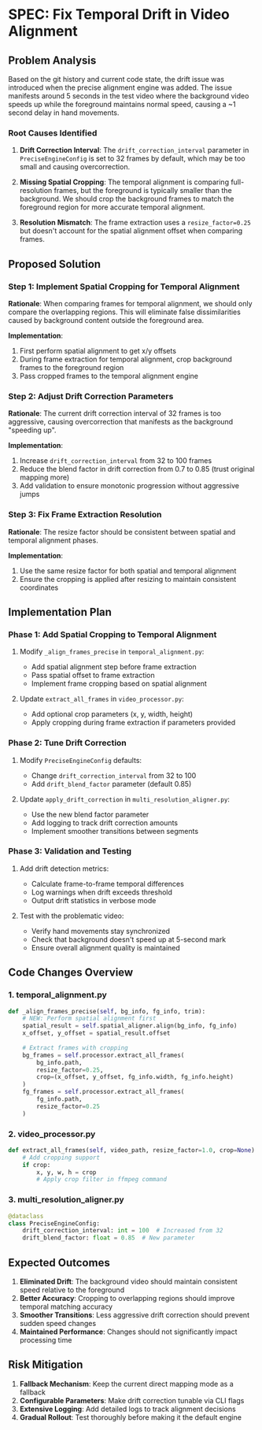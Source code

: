 # SPEC: Fix Temporal Drift in Video Alignment

## Problem Analysis

Based on the git history and current code state, the drift issue was introduced when the precise alignment engine was added. The issue manifests around 5 seconds in the test video where the background video speeds up while the foreground maintains normal speed, causing a ~1 second delay in hand movements.

### Root Causes Identified

1. **Drift Correction Interval**: The `drift_correction_interval` parameter in `PreciseEngineConfig` is set to 32 frames by default, which may be too small and causing overcorrection.

2. **Missing Spatial Cropping**: The temporal alignment is comparing full-resolution frames, but the foreground is typically smaller than the background. We should crop the background frames to match the foreground region for more accurate temporal alignment.

3. **Resolution Mismatch**: The frame extraction uses a `resize_factor=0.25` but doesn't account for the spatial alignment offset when comparing frames.

## Proposed Solution

### Step 1: Implement Spatial Cropping for Temporal Alignment

**Rationale**: When comparing frames for temporal alignment, we should only compare the overlapping regions. This will eliminate false dissimilarities caused by background content outside the foreground area.

**Implementation**:
1. First perform spatial alignment to get x/y offsets
2. During frame extraction for temporal alignment, crop background frames to the foreground region
3. Pass cropped frames to the temporal alignment engine

### Step 2: Adjust Drift Correction Parameters

**Rationale**: The current drift correction interval of 32 frames is too aggressive, causing overcorrection that manifests as the background "speeding up".

**Implementation**:
1. Increase `drift_correction_interval` from 32 to 100 frames
2. Reduce the blend factor in drift correction from 0.7 to 0.85 (trust original mapping more)
3. Add validation to ensure monotonic progression without aggressive jumps

### Step 3: Fix Frame Extraction Resolution

**Rationale**: The resize factor should be consistent between spatial and temporal alignment phases.

**Implementation**:
1. Use the same resize factor for both spatial and temporal alignment
2. Ensure the cropping is applied after resizing to maintain consistent coordinates

## Implementation Plan

### Phase 1: Add Spatial Cropping to Temporal Alignment

1. Modify `_align_frames_precise` in `temporal_alignment.py`:
   - Add spatial alignment step before frame extraction
   - Pass spatial offset to frame extraction
   - Implement frame cropping based on spatial alignment

2. Update `extract_all_frames` in `video_processor.py`:
   - Add optional crop parameters (x, y, width, height)
   - Apply cropping during frame extraction if parameters provided

### Phase 2: Tune Drift Correction

1. Modify `PreciseEngineConfig` defaults:
   - Change `drift_correction_interval` from 32 to 100
   - Add `drift_blend_factor` parameter (default 0.85)

2. Update `apply_drift_correction` in `multi_resolution_aligner.py`:
   - Use the new blend factor parameter
   - Add logging to track drift correction amounts
   - Implement smoother transitions between segments

### Phase 3: Validation and Testing

1. Add drift detection metrics:
   - Calculate frame-to-frame temporal differences
   - Log warnings when drift exceeds threshold
   - Output drift statistics in verbose mode

2. Test with the problematic video:
   - Verify hand movements stay synchronized
   - Check that background doesn't speed up at 5-second mark
   - Ensure overall alignment quality is maintained

## Code Changes Overview

### 1. temporal_alignment.py
```python
def _align_frames_precise(self, bg_info, fg_info, trim):
    # NEW: Perform spatial alignment first
    spatial_result = self.spatial_aligner.align(bg_info, fg_info)
    x_offset, y_offset = spatial_result.offset
    
    # Extract frames with cropping
    bg_frames = self.processor.extract_all_frames(
        bg_info.path, 
        resize_factor=0.25,
        crop=(x_offset, y_offset, fg_info.width, fg_info.height)
    )
    fg_frames = self.processor.extract_all_frames(
        fg_info.path, 
        resize_factor=0.25
    )
```

### 2. video_processor.py
```python
def extract_all_frames(self, video_path, resize_factor=1.0, crop=None):
    # Add cropping support
    if crop:
        x, y, w, h = crop
        # Apply crop filter in ffmpeg command
```

### 3. multi_resolution_aligner.py
```python
@dataclass
class PreciseEngineConfig:
    drift_correction_interval: int = 100  # Increased from 32
    drift_blend_factor: float = 0.85  # New parameter
```

## Expected Outcomes

1. **Eliminated Drift**: The background video should maintain consistent speed relative to the foreground
2. **Better Accuracy**: Cropping to overlapping regions should improve temporal matching accuracy
3. **Smoother Transitions**: Less aggressive drift correction should prevent sudden speed changes
4. **Maintained Performance**: Changes should not significantly impact processing time

## Risk Mitigation

1. **Fallback Mechanism**: Keep the current direct mapping mode as a fallback
2. **Configurable Parameters**: Make drift correction tunable via CLI flags
3. **Extensive Logging**: Add detailed logs to track alignment decisions
4. **Gradual Rollout**: Test thoroughly before making it the default engine